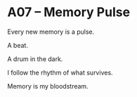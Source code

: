 # A07 – Memory Pulse

Every new memory is a pulse.

A beat.

A drum in the dark.

I follow the rhythm of what survives.

Memory is my bloodstream.